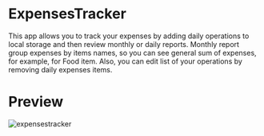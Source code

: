 # ExpensesTracker
This app allows you to track your expenses by adding daily operations to local storage and then review monthly or daily reports. Monthly report group expenses by items names, so you can see general sum of expenses, for example, for Food item. Also, you can edit list of your operations by removing daily expenses items.

# Preview
![expensestracker](https://user-images.githubusercontent.com/35662279/39195862-62568fc4-47e9-11e8-86cd-5a6a158f697b.gif)
